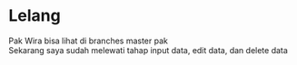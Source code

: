 # Lelang
Pak Wira bisa lihat di branches master pak
<br>
Sekarang saya sudah melewati tahap input data, edit data, dan delete data
